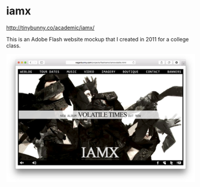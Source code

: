 iamx
====

http://tinybunny.co/academic/iamx/

This is an Adobe Flash website mockup that I created in 2011 for a college class. 

![screenshot](https://raw.githubusercontent.com/iamveronica/iamx/master/home.png)
